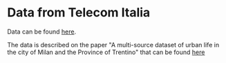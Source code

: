 # Data from Telecom Italia

Data can be found [here](https://dataverse.harvard.edu/dataverse/bigdatachallenge).

The data is described on the paper "A multi-source dataset of urban life in the city of Milan and the Province of Trentino" that can be found [here](https://www.nature.com/articles/sdata201555)